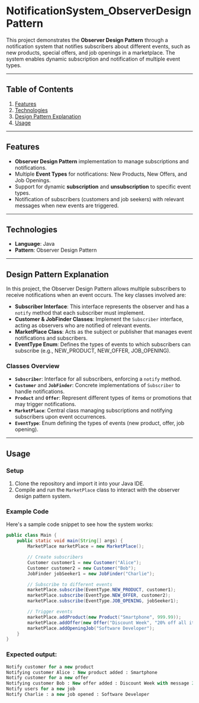 # NotificationSystem_ObserverDesignPattern

This project demonstrates the **Observer Design Pattern** through a notification system that notifies subscribers about different events, such as new products, special offers, and job openings in a marketplace. The system enables dynamic subscription and notification of multiple event types.

---

## Table of Contents

1. [Features](#features)
2. [Technologies](#technologies)
3. [Design Pattern Explanation](#design-pattern-explanation)
4. [Usage](#usage)

---

## Features

- **Observer Design Pattern** implementation to manage subscriptions and notifications.
- Multiple **Event Types** for notifications: New Products, New Offers, and Job Openings.
- Support for dynamic **subscription** and **unsubscription** to specific event types.
- Notification of subscribers (customers and job seekers) with relevant messages when new events are triggered.

---

## Technologies

- **Language**: Java
- **Pattern**: Observer Design Pattern

---

## Design Pattern Explanation

In this project, the Observer Design Pattern allows multiple subscribers to receive notifications when an event occurs. The key classes involved are:

- **Subscriber Interface**: This interface represents the observer and has a `notify` method that each subscriber must implement.
- **Customer & JobFinder Classes**: Implement the `Subscriber` interface, acting as observers who are notified of relevant events.
- **MarketPlace Class**: Acts as the subject or publisher that manages event notifications and subscribers.
- **EventType Enum**: Defines the types of events to which subscribers can subscribe (e.g., NEW_PRODUCT, NEW_OFFER, JOB_OPENING).

### Classes Overview

- **`Subscriber`**: Interface for all subscribers, enforcing a `notify` method.
- **`Customer`** and **`JobFinder`**: Concrete implementations of `Subscriber` to handle notifications.
- **`Product`** and **`Offer`**: Represent different types of items or promotions that may trigger notifications.
- **`MarketPlace`**: Central class managing subscriptions and notifying subscribers upon event occurrences.
- **`EventType`**: Enum defining the types of events (new product, offer, job opening).

---

## Usage

### Setup

1. Clone the repository and import it into your Java IDE.
2. Compile and run the `MarketPlace` class to interact with the observer design pattern system.

### Example Code

Here's a sample code snippet to see how the system works:

```java
public class Main {
    public static void main(String[] args) {
        MarketPlace marketPlace = new MarketPlace();

        // Create subscribers
        Customer customer1 = new Customer("Alice");
        Customer customer2 = new Customer("Bob");
        JobFinder jobSeeker1 = new JobFinder("Charlie");

        // Subscribe to different events
        marketPlace.subscribe(EventType.NEW_PRODUCT, customer1);
        marketPlace.subscribe(EventType.NEW_OFFER, customer2);
        marketPlace.subscribe(EventType.JOB_OPENING, jobSeeker1);

        // Trigger events
        marketPlace.addProduct(new Product("Smartphone", 999.99));
        marketPlace.addOffer(new Offer("Discount Week", "20% off all items!"));
        marketPlace.addOpeningJob("Software Developer");
    }
}
```

### Expected output:
```sql
Notify customer for a new product
Notifying customer Alice : New product added : Smartphone
Notify customer for a new offer
Notifying customer Bob : New offer added : Discount Week with message 20% off all items!
Notify users for a new job
Notify Charlie : a new job opened : Software Developer
```



